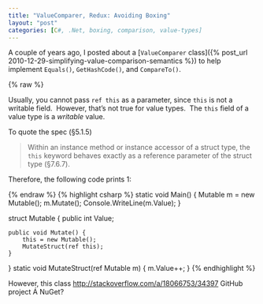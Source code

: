 ```yaml
---
title: "ValueComparer, Redux: Avoiding Boxing"
layout: "post"
categories: [C#, .Net, boxing, comparison, value-types]
---
```


A couple of years ago, I posted about a [`ValueComparer` class]({% post_url 2010-12-29-simplifying-value-comparison-semantics %}) to help implement `Equals()`, `GetHashCode()`, and `CompareTo()`.

{% raw %}
<div class="css-full-post-content js-full-post-content">
<p>Usually, you cannot pass <code>ref this</code> as a parameter, since <code>this</code> is not a writable field.&#160; However, that’s not true for value types.&#160; The <code>this</code> field of a value type is a <em>writable</em> value.</p>  <p>To quote the spec (§5.1.5)</p>  <blockquote>   <p>Within an instance method or instance accessor of a struct type, the <code>this</code> keyword behaves exactly as a reference parameter of the struct type (§7.6.7).</p> </blockquote>  <p>Therefore, the following code prints 1:</p>
{% endraw %}
{% highlight csharp %}
static void Main() {
    Mutable m = new Mutable();
    m.Mutate();
    Console.WriteLine(m.Value);
}

struct Mutable {
    public int Value;
    
    public void Mutate() {
        this = new Mutable(); 
        MutateStruct(ref this); 
    }
}
static void MutateStruct(ref Mutable m) { 
    m.Value++; 
}
{% endhighlight %}



However, this class 
http://stackoverflow.com/a/18066753/34397
GitHub project &Aacute; NuGet?